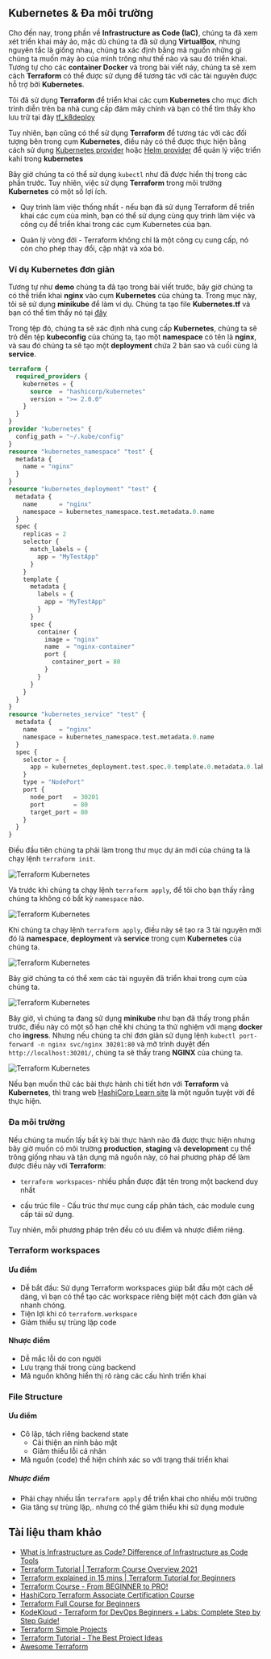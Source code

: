 ## Kubernetes & Đa môi trường

Cho đến nay, trong phần về **Infrastructure as Code (IaC)**, chúng ta đã xem xét triển khai máy ảo, mặc dù chúng ta đã sử dụng **VirtualBox**, nhưng nguyên tắc là giống nhau, chúng ta xác định bằng mã nguồn những gì chúng ta muốn máy ảo của mình trông như thế nào và sau đó triển khai. Tương tự cho các **container Docker** và trong bài viết náy, chúng ta sẽ xem cách **Terraform** có thể được sử dụng để tương tác với các tài nguyên được hỗ trợ bởi **Kubernetes**.

Tôi đã sử dụng **Terraform** để triển khai các cụm **Kubernetes** cho mục đích trình diễn trên ba nhà cung cấp đám mây chính và bạn có thể tìm thấy kho lưu trữ tại đây [tf_k8deploy](https://github.com/MichaelCade/tf_k8deploy)

Tuy nhiên, bạn cũng có thể sử dụng **Terraform** để tương tác với các đối tượng bên trong cụm **Kubernetes**, điều này có thể được thực hiện bằng cách sử dụng [Kubernetes provider](https://registry.terraform.io/providers/hashicorp/kubernetes/latest/docs) hoặc [Helm provider](https://registry.terraform.io/providers/hashicorp/helm/latest) để quản lý việc triển kahi trong **kubernetes**

Bây giờ chúng ta có thể sử dụng `kubectl` như đã được hiển thị trong các phần trước. Tuy nhiên, việc sử dụng **Terraform** trong môi trường **Kubernetes** có một số lợi ích.

- Quy trình làm việc thống nhất - nếu bạn đã sử dụng Terraform để triển khai các cụm của mình, bạn có thể sử dụng cùng quy trình làm việc và công cụ để triển khai trong các cụm Kubernetes của bạn.

- Quản lý vòng đời - Terraform không chỉ là một công cụ cung cấp, nó còn cho phép thay đổi, cập nhật và xóa bỏ.

### Ví dụ Kubernetes đơn giản

Tương tự như **demo** chúng ta đã tạo trong bài viết trước, bây giờ chúng ta có thể triển khai **nginx** vào cụm **Kubernetes** của chúng ta. Trong mục này, tôi sẽ sử dụng **minikube** để làm ví dụ. Chúng ta tạo file **Kubernetes.tf** và bạn có thể tìm thấy nó tại [đây](/Scripts/IaC/Kubernetes/kubernetes.tf)

Trong tệp đó, chúng ta sẽ xác định nhà cung cấp **Kubernetes**, chúng ta sẽ trỏ đến tệp **kubeconfig** của chúng ta, tạo một **namespace** có tên là **nginx**, và sau đó chúng ta sẽ tạo một **deployment** chứa 2 bản sao và cuối cùng là **service**.

```terraform
terraform {
  required_providers {
    kubernetes = {
      source  = "hashicorp/kubernetes"
      version = ">= 2.0.0"
    }
  }
}
provider "kubernetes" {
  config_path = "~/.kube/config"
}
resource "kubernetes_namespace" "test" {
  metadata {
    name = "nginx"
  }
}
resource "kubernetes_deployment" "test" {
  metadata {
    name      = "nginx"
    namespace = kubernetes_namespace.test.metadata.0.name
  }
  spec {
    replicas = 2
    selector {
      match_labels = {
        app = "MyTestApp"
      }
    }
    template {
      metadata {
        labels = {
          app = "MyTestApp"
        }
      }
      spec {
        container {
          image = "nginx"
          name  = "nginx-container"
          port {
            container_port = 80
          }
        }
      }
    }
  }
}
resource "kubernetes_service" "test" {
  metadata {
    name      = "nginx"
    namespace = kubernetes_namespace.test.metadata.0.name
  }
  spec {
    selector = {
      app = kubernetes_deployment.test.spec.0.template.0.metadata.0.labels.app
    }
    type = "NodePort"
    port {
      node_port   = 30201
      port        = 80
      target_port = 80
    }
  }
}
```

Điều đầu tiên chúng ta phải làm trong thư mục dự án mới của chúng ta là chạy lệnh `terraform init`.

![Terraform Kubernetes](Image/../../Image/Terraform-Kubernetes01.png)

Và trước khi chúng ta chạy lệnh `terraform apply`, để tôi cho bạn thấy rằng chúng ta không có bất kỳ `namespace` nào.

![Terraform Kubernetes](Image/../../Image/Terraform-Kubernetes01.png)

Khi chúng ta chạy lệnh `terraform apply`, điều này sẽ tạo ra 3 tài nguyên mới đó là **namespace**, **deployment** và **service** trong cụm **Kubernetes** của chúng ta.

![Terraform Kubernetes](Image/../../Image/Terraform-Kubernetes03.png)

Bây giờ chúng ta có thể xem các tài nguyên đã triển khai trong cụm của chúng ta.

![Terraform Kubernetes](Image/../../Image/Terraform-Kubernetes04.png)

Bây giờ, vì chúng ta đang sử dụng **minikube** như bạn đã thấy trong phần trước, điều này có một số hạn chế khi chúng ta thử nghiệm với mạng **docker** cho **ingress**. Nhưng nếu chúng ta chỉ đơn giản sử dụng lệnh `kubectl port-forward -n nginx svc/nginx 30201:80` và mở trình duyệt đến `http://localhost:30201/`, chúng ta sẽ thấy trang **NGINX** của chúng ta.

![Terraform Kubernetes](Image/../../Image/Terraform-Kubernetes05.png)


Nếu bạn muốn thử các bài thực hành chi tiết hơn với **Terraform** và **Kubernetes**, thì trang web [HashiCorp Learn site](https://learn.hashicorp.com/tutorials/terraform/kubernetes-provider) là một nguồn tuyệt vời để thực hiện.

### Đa môi trường

Nếu chúng ta muốn lấy bất kỳ bài thực hành nào đã được thực hiện nhưng bây giờ muốn có môi trường **production**, **staging** và **development** cụ thể trông giống nhau và tận dụng mã nguồn này, có hai phương pháp để làm được điều này với **Terraform**:

- `terraform workspaces`- nhiều phần được đặt tên trong một backend duy nhất

- cấu trúc file - Cấu trúc thư mục cung cấp phân tách, các module cung cấp tái sử dụng.

Tuy nhiên, mỗi phương pháp trên đều có ưu điểm và nhược điểm riêng.

### Terraform workspaces

#### Ưu điểm

- Dễ bắt đầu: Sử dụng Terraform workspaces giúp bắt đầu một cách dễ dàng, vì bạn có thể tạo các workspace riêng biệt một cách đơn giản và nhanh chóng.
- Tiện lợi khi có `terraform.workspace`
- Giảm thiểu sự trùng lặp code

#### Nhược điểm

- Dễ mắc lỗi do con người
- Lưu trạng thái trong cùng backend
- Mã nguồn không hiển thị rõ ràng các cấu hình triển khai

### File Structure

#### Ưu điểm

- Cô lập, tách riêng backend state
  - Cải thiện an ninh bảo mật
  - Giảm thiểu lỗi cá nhân
- Mã nguồn (code) thể hiện chính xác so với trạng thái triển khai

##### Nhược điểm

- Phải chạy nhiều lần `terraform apply` để triển khai cho nhiều môi trường
- Gia tăng sự trùng lặp,. nhưng có thể giảm thiểu khi sử dụng module

## Tài liệu tham khảo

- [What is Infrastructure as Code? Difference of Infrastructure as Code Tools](https://www.youtube.com/watch?v=POPP2WTJ8es)
- [Terraform Tutorial | Terraform Course Overview 2021](https://www.youtube.com/watch?v=m3cKkYXl-8o)
- [Terraform explained in 15 mins | Terraform Tutorial for Beginners](https://www.youtube.com/watch?v=l5k1ai_GBDE)
- [Terraform Course - From BEGINNER to PRO!](https://www.youtube.com/watch?v=7xngnjfIlK4&list=WL&index=141&t=16s)
- [HashiCorp Terraform Associate Certification Course](https://www.youtube.com/watch?v=V4waklkBC38&list=WL&index=55&t=111s)
- [Terraform Full Course for Beginners](https://www.youtube.com/watch?v=EJ3N-hhiWv0&list=WL&index=39&t=27s)
- [KodeKloud - Terraform for DevOps Beginners + Labs: Complete Step by Step Guide!](https://www.youtube.com/watch?v=YcJ9IeukJL8&list=WL&index=16&t=11s)
- [Terraform Simple Projects](https://terraform.joshuajebaraj.com/)
- [Terraform Tutorial - The Best Project Ideas](https://www.youtube.com/watch?v=oA-pPa0vfks)
- [Awesome Terraform](https://github.com/shuaibiyy/awesome-terraform)